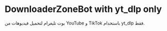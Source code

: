 # DownloaderZoneBot with yt_dlp only

بوت تليغرام لتحميل فيديوهات من YouTube و TikTok باستخدام yt_dlp فقط.
